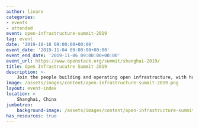 ```yaml
---
author: linaro
categories:
- events
- attended
event: open-infrastructure-summit-2019
tag: event
date: '2019-10-18 09:00:00+00:00'
event_date: '2019-11-04 09:00:00+00:00'
event_end_date: '2019-11-06 09:00:00+00:00'
event_url: https://www.openstack.org/summit/shanghai-2019/
title: Open Infrastrucutre Summit 2019
description: >-
    Join the people building and operating open infrastructure, with hundreds of sessions and workshops on Container Infrastructure, CI/CD, Telecom + NFV, Public Cloud, Private & Hybrid Cloud, Security and members of open source communities like Airship, Ansible, Ceph, Docker, Kata Containers, Kubernetes, ONAP, OpenStack, Open vSwitch, OPNFV, StarlingX, Zuul and more.
image: /assets/images/content/open-infrastructure-summit-2019.png
layout: event-index
location: >
    Shanghai, China
jumbotron:
    background-image: /assets/images/content/open-infrastructure-summit-2019.png
has_resources: true
---
```

